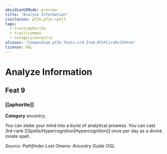 ```yaml
---
obsidianUIMode: preview
title: "Analyze Information"
cssclasses: pf2e,pf2e-spell
tags:
  - trait/aphorite
  - trait/common
  - category/ancestry
aliases: "Compendium.pf2e.feats-srd.Item.RTxPL1reRcJhhYeG"
license: OGL
---
```

# Analyze Information
## Feat 9
### [[aphorite]]

**Category** ancestry; 




You can stoke your mind into a burst of analytical prowess. You can cast 3rd-rank [[Spells/Hypercognition|Hypercognition]] once per day as a divine innate spell.

*Source: Pathfinder Lost Omens: Ancestry Guide*
*OGL*